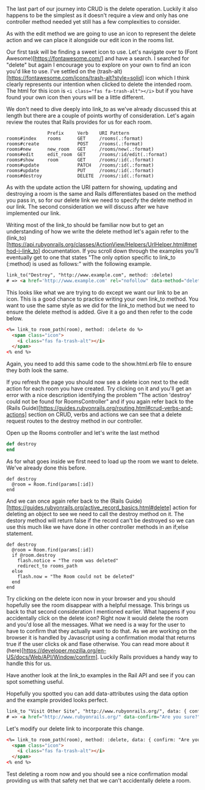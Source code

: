The last part of our journey into CRUD is the delete operation. Luckily it also happens to be the simplest as it doesn't require a view and only has one controller method needed yet still has a few complexities to consider.

As with the edit method we are going to use an icon to represent the delete action and we can place it alongside our edit icon in the rooms list.

Our first task will be finding a sweet icon to use. Let's navigate over to (Font Awesome)[https://fontawesome.com/] and have a search. I searched for "delete" but again I encourage you to explore on your own to find an icon you'd like to use. I've settled on the (trash-alt)[https://fontawesome.com/icons/trash-alt?style=solid] icon which I think clearly represents our intention when clicked to delete the intended room. The html for this icon is `<i class="fas fa-trash-alt"></i>` but if you have found your own icon then yours will be a little different.

We don't need to dive deeply into link_to as we've already discussed this at length but there are a couple of points worthy of consideration. Let's again review the routes that Rails provides for us for each room.

```
               Prefix     Verb    URI Pattern
rooms#index    rooms      GET     /rooms(.:format)
rooms#create              POST    /rooms(.:format)
rooms#new      new_room   GET     /rooms/new(.:format)
rooms#edit     edit_room  GET     /rooms/:id/edit(.:format)
rooms#show     room       GET     /rooms/:id(.:format)
rooms#update              PATCH   /rooms/:id(.:format)
rooms#update              PUT     /rooms/:id(.:format)
rooms#destroy             DELETE  /rooms/:id(.:format)
```

As with the update action the URI pattern for showing, updating and destroying a room is the same and Rails differentiates based on the method you pass in, so for our delete link we need to specify the delete method in our link. The second consideration we will discuss after we have implemented our link.

Writing most of the link_to should be familiar now but to get an understanding of how we write the delete method let's again refer to the (link_to)[https://api.rubyonrails.org/classes/ActionView/Helpers/UrlHelper.html#method-i-link_to] documentation. If you scroll down through the examples you'll eventually get to one that states "The only option specific to link_to (:method) is used as follows:" with the following example.

```html
link_to("Destroy", "http://www.example.com", method: :delete)
# => <a href='http://www.example.com' rel="nofollow" data-method="delete">Destroy</a>
```

This looks like what we are trying to do except we want our link to be an icon. This is a good chance to practice writing your own link_to method. You want to use the same style as we did for the link_to method but we need to ensure the delete method is added. Give it a go and then refer to the code below.

```html
<%= link_to room_path(room), method: :delete do %>
  <span class="icon">
    <i class="fas fa-trash-alt"></i>
  </span>
<% end %>
```

Again, you need to add this same code to the show.html.erb file to ensure they both look the same.

If you refresh the page you should now see a delete icon next to the edit action for each room you have created. Try clicking on it and you'll get an error with a nice description identifying the problem "The action 'destroy' could not be found for RoomsController" and if you again refer back to the (Rails Guide)[https://guides.rubyonrails.org/routing.html#crud-verbs-and-actions] section on CRUD, verbs and actions we can see that a delete request routes to the destroy method in our controller.

Open up the Rooms controller and let's write the last method

```ruby
def destroy
end
```

As for what goes inside we first need to load up the room we want to delete. We've already done this before.

```
def destroy
  @room = Room.find(params[:id])
end
```

And we can once again refer back to the (Rails Guide)[https://guides.rubyonrails.org/active_record_basics.html#delete] action for deleting an object to see we need to call the destroy method on it. The destory method will return false if the record can't be destroyed so we can use this much like we have done in other controller methods in an if;else statement.

```
def destroy
  @room = Room.find(params[:id])
  if @room.destroy
    flash.notice = "The room was deleted"
    redirect_to rooms_path
  else
    flash.now = "The Room could not be deleted"
  end
end
```

Try clicking on the delete icon now in your browser and you should hopefully see the room disappear with a helpful message. This brings us back to that second consideration I mentioned earlier. What happens if you accidentally click on the delete icon? Right now it would delete the room and you'd lose all the messages. What we need is a way for the user to have to confirm that they actually want to do that. As we are working on the browser it is handled by Javascript using a confirmation modal that returns true if the user clicks ok and flase otherwise. You can read more about it (here)[https://developer.mozilla.org/en-US/docs/Web/API/Window/confirm]. Luckily Rails providues a handy way to handle this for us.

Have another look at the link_to examples in the Rail API and see if you can spot something useful.

Hopefully you spotted you can add data-attributes using the data option and the example provided looks perfect.

```html
link_to "Visit Other Site", "http://www.rubyonrails.org/", data: { confirm: "Are you sure?"  }
# => <a href="http://www.rubyonrails.org/" data-confirm="Are you sure?">Visit Other Site</a>
```

Let's modify our delete link to incorporate this change.

```html
<%= link_to room_path(room), method: :delete, data: { confirm: "Are you sure you want to delete the room?" } do %>
  <span class="icon">
    <i class="fas fa-trash-alt"></i>
  </span>
<% end %>
```

Test deleting a room now and you should see a nice confirmation modal providing us with that safety net that we can't accidentally delete a room.
